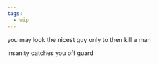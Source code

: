 ```yaml
---
tags:
  - wip
---
```


you may look
the nicest guy
only to then
kill a man

insanity catches you off guard